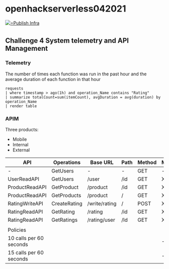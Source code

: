 # openhackserverless042021

[![⭐Publish Infra](https://github.com/avanadeopenhack/openhackserverless042021/actions/workflows/publish_infra.yml/badge.svg?branch=main)](https://github.com/avanadeopenhack/openhackserverless042021/actions/workflows/publish_infra.yml)

## Challenge 4 System telemetry and API Management

### Telemetry

The number of times each function was run in the past hour and the average duration of each function in that hour
``` kusto
requests
| where timestamp > ago(1h) and operation_Name contains "Rating"
| summarize totalCount=sum(itemCount), avgDuration = avg(duration) by operation_Name
| render table
```

### APIM

Three products:
- Mobile
- Internal
- External


|API|Operations|Base URL|Path|Method|Mobile|Internal|External|
|---|---|---|---|---|---|---|---|
|-|GetUsers|-|-|GET|-|-|-|
|UserReadAPI|GetUsers|/user|/id|GET|X|-|-|
|ProductReadAPI|GetProduct|/product|/id|GET|X|X|X|
|ProductReadAPI|GetProducts|/product|/|GET|X|X|X|
|RatingWriteAPI|CreateRating|/write/rating|/|POST|X|-|-|
|RatingReadAPI|GetRating|/rating|/id|GET|X|X|-|
|RatingReadAPI|GetRatings|/rating/user|/Id|GET|X|X|-|
| |
|Policies|
|10 calls per 60 seconds|||||-|X|-|
|15 calls per 60 seconds|||||-|-|X|



